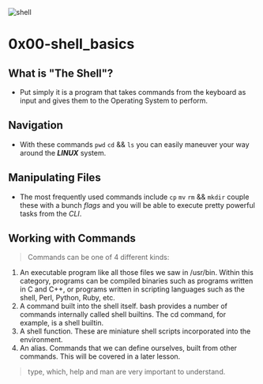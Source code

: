 ![shell](https://opensource.com/sites/default/files/lead-images/bash_command_line.png "the shell")

# 0x00-shell_basics

## What is "The Shell"?
- Put simply it is a program that takes commands from the keyboard as input
 and gives them to the Operating System to perform.

## Navigation
- With these commands `pwd` `cd` && `ls` you can easily maneuver your way
around the _**LINUX**_ system. 

## Manipulating Files
- The most frequently used commands include `cp` `mv` `rm` && `mkdir` couple 
these with a bunch _flags_ and you will be able to execute pretty 
powerful tasks from the *CLI*.

## Working with Commands

> Commands can be one of 4 different kinds:
1. An executable program like all those files we saw in /usr/bin. Within this category, 
programs can be compiled binaries such as programs written in C and C++, or programs written 
in scripting languages such as the shell, Perl, Python, Ruby, etc.
2. A command built into the shell itself. bash provides a number of commands internally called shell builtins. 
The cd command, for example, is a shell builtin.
3. A shell function. These are miniature shell scripts incorporated into the environment. 
4. An alias. Commands that we can define ourselves, built from other commands. This will be covered in a later lesson.

> type, which, help and man are very important to understand.
